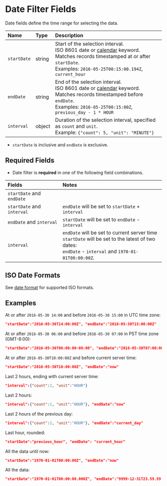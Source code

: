 # Date Filter Fields

Date fields define the time range for selecting the data.

| **Name** | **Type** | **Description** |
|:---|:---|:---|
|`startDate`|    string | Start of the selection interval. <br>ISO 8601 date or [calendar](../../shared/calendar.md) keyword.<br>Matches records timestamped at or after `startDate`.<br>Examples: `2016-05-25T00:15:00.194Z`, `current_hour` |
| `endDate` |    string | End of the selection interval. <br>ISO 8601 date or [calendar](../../shared/calendar.md) keyword.<br>Matches records timestamped before `endDate`.<br>Examples: `2016-05-25T00:15:00Z`, `previous_day - 1 * HOUR`|
| `interval` |    object | Duration of the selection interval, specified as `count` and `unit`. <br>Example: `{"count": 5, "unit": "MINUTE"}`|

* `startDate` is inclusive and `endDate` is exclusive.

## Required Fields

* Date filter is **required** in one of the following field combinations.

| **Fields**  | **Notes** |
|:---|:---|
|`startDate` and `endDate`| |
|`startDate` and `interval`|`endDate` will be set to `startDate` + `interval`|
|`endDate` and `interval`|`startDate` will be set to `endDate` - `interval`|
|`interval`|`endDate` will be set to current server time <br>`startDate` will be set to the latest of two dates: <br>`endDate` - `interval` and `1970-01-01T00:00:00Z`.|

## ISO Date Formats

See [date format](date-format.md) for supported ISO formats.

## Examples

At or after `2016-05-30 14:00` and before `2016-05-30 15:00` in UTC time zone:

```json
"startDate":"2016-05-30T14:00:00Z", "endDate":"2016-05-30T15:00:00Z"
```

At or after `2016-05-30 06:00` and before `2016-05-30 07:00` in PST time zone (GMT-8:00):

```json
"startDate":"2016-05-30T06:00:00-08:00", "endDate":"2016-05-30T07:00:00-08:00"
```

At or after `2016-05-30T10:00:00Z` and before current server time:

```json
"startDate":"2016-05-30T10:00:00Z", "endDate":"now"
```

Last 2 hours, ending with current server time:

```json
"interval":{"count":2, "unit":"HOUR"}
```

Last 2 hours:

```json
"interval":{"count":2, "unit":"HOUR"}, "endDate":"now"
```

Last 2 hours of the previous day:

```json
"interval":{"count":2, "unit":"HOUR"}, "endDate":"current_day"
```

Last hour, rounded:

```json
"startDate":"previous_hour", "endDate": "current_hour"
```

All the data until now:

```json
"startDate":"1970-01-01T00:00:00Z", "endDate":"now"
```

All the data:

```json
"startDate":"1970-01-01T00:00:00.000Z", "endDate":"9999-12-31T23.59.59.999Z"
```
